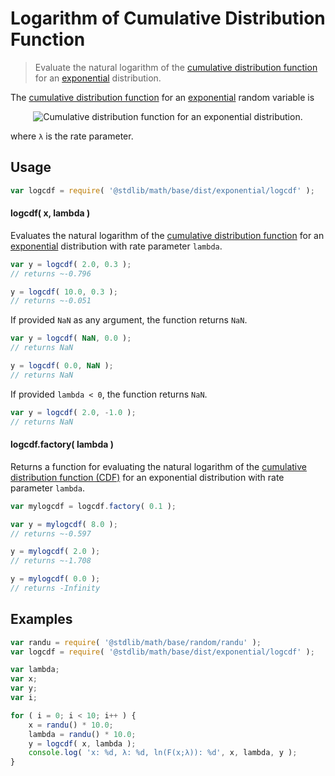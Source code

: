 # Logarithm of Cumulative Distribution Function

> Evaluate the natural logarithm of the [cumulative distribution function][cdf] for an [exponential][exponential-distribution] distribution.

<section class="intro">

The [cumulative distribution function][cdf] for an [exponential][exponential-distribution] random variable is

<!-- <equation class="equation" label="eq:exponential_cdf" align="center" raw="F(x;\lambda) = \begin{cases} 1-e^{-\lambda x} & x \ge 0 \\ 0 & x < 0 \end{cases}" alt="Cumulative distribution function for an exponential distribution."> -->

<div class="equation" align="center" data-raw-text="F(x;\lambda) = \begin{cases} 1-e^{-\lambda x} &amp; x \ge 0 \\ 0 &amp; x &lt; 0 \end{cases}" data-equation="eq:exponential_cdf">
    <img src="https://cdn.rawgit.com/stdlib-js/stdlib/6c7e930588674097b03b3201c5d368532bba6c67/lib/node_modules/@stdlib/math/base/dist/exponential/logcdf/docs/img/equation_exponential_cdf.svg" alt="Cumulative distribution function for an exponential distribution.">
    <br>
</div>

<!-- </equation> -->

where `λ` is the rate parameter.

</section>

<!-- /.intro -->

<section class="usage">

## Usage

```javascript
var logcdf = require( '@stdlib/math/base/dist/exponential/logcdf' );
```

#### logcdf( x, lambda )

Evaluates the natural logarithm of the [cumulative distribution function][cdf] for an [exponential][exponential-distribution] distribution with rate parameter `lambda`.

```javascript
var y = logcdf( 2.0, 0.3 );
// returns ~-0.796

y = logcdf( 10.0, 0.3 );
// returns ~-0.051
```

If provided `NaN` as any argument, the function returns `NaN`.

```javascript
var y = logcdf( NaN, 0.0 );
// returns NaN

y = logcdf( 0.0, NaN );
// returns NaN
```

If provided `lambda < 0`, the function returns `NaN`.

```javascript
var y = logcdf( 2.0, -1.0 );
// returns NaN
```

#### logcdf.factory( lambda )

Returns a function for evaluating the natural logarithm of the [cumulative distribution function (CDF)][cdf] for an exponential distribution with rate parameter `lambda`.

```javascript
var mylogcdf = logcdf.factory( 0.1 );

var y = mylogcdf( 8.0 );
// returns ~-0.597

y = mylogcdf( 2.0 );
// returns ~-1.708

y = mylogcdf( 0.0 );
// returns -Infinity
```

</section>

<!-- /.usage -->

<section class="examples">

## Examples

```javascript
var randu = require( '@stdlib/math/base/random/randu' );
var logcdf = require( '@stdlib/math/base/dist/exponential/logcdf' );

var lambda;
var x;
var y;
var i;

for ( i = 0; i < 10; i++ ) {
    x = randu() * 10.0;
    lambda = randu() * 10.0;
    y = logcdf( x, lambda );
    console.log( 'x: %d, λ: %d, ln(F(x;λ)): %d', x, lambda, y );
}
```

</section>

<!-- /.examples -->

<section class="links">

[cdf]: https://en.wikipedia.org/wiki/Cumulative_distribution_function

[exponential-distribution]: https://en.wikipedia.org/wiki/Exponential_distribution

</section>

<!-- /.links -->

